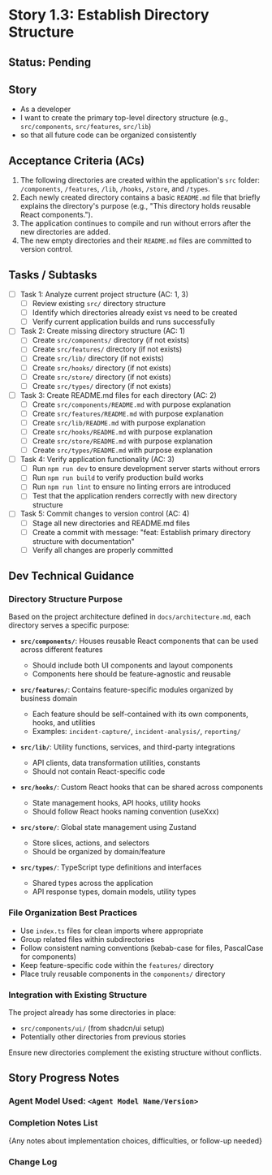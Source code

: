 # Story 1.3: Establish Directory Structure

## Status: Pending

## Story

- As a developer
- I want to create the primary top-level directory structure (e.g., `src/components`, `src/features`, `src/lib`) 
- so that all future code can be organized consistently

## Acceptance Criteria (ACs)

1. The following directories are created within the application's `src` folder: `/components`, `/features`, `/lib`, `/hooks`, `/store`, and `/types`.
2. Each newly created directory contains a basic `README.md` file that briefly explains the directory's purpose (e.g., "This directory holds reusable React components.").
3. The application continues to compile and run without errors after the new directories are added.
4. The new empty directories and their `README.md` files are committed to version control.

## Tasks / Subtasks

- [ ] Task 1: Analyze current project structure (AC: 1, 3)
    - [ ] Review existing `src/` directory structure
    - [ ] Identify which directories already exist vs need to be created
    - [ ] Verify current application builds and runs successfully

- [ ] Task 2: Create missing directory structure (AC: 1)
    - [ ] Create `src/components/` directory (if not exists)
    - [ ] Create `src/features/` directory (if not exists)
    - [ ] Create `src/lib/` directory (if not exists)
    - [ ] Create `src/hooks/` directory (if not exists)
    - [ ] Create `src/store/` directory (if not exists)
    - [ ] Create `src/types/` directory (if not exists)

- [ ] Task 3: Create README.md files for each directory (AC: 2)
    - [ ] Create `src/components/README.md` with purpose explanation
    - [ ] Create `src/features/README.md` with purpose explanation
    - [ ] Create `src/lib/README.md` with purpose explanation
    - [ ] Create `src/hooks/README.md` with purpose explanation
    - [ ] Create `src/store/README.md` with purpose explanation
    - [ ] Create `src/types/README.md` with purpose explanation

- [ ] Task 4: Verify application functionality (AC: 3)
    - [ ] Run `npm run dev` to ensure development server starts without errors
    - [ ] Run `npm run build` to verify production build works
    - [ ] Run `npm run lint` to ensure no linting errors are introduced
    - [ ] Test that the application renders correctly with new directory structure

- [ ] Task 5: Commit changes to version control (AC: 4)
    - [ ] Stage all new directories and README.md files
    - [ ] Create a commit with message: "feat: Establish primary directory structure with documentation"
    - [ ] Verify all changes are properly committed

## Dev Technical Guidance

### Directory Structure Purpose

Based on the project architecture defined in `docs/architecture.md`, each directory serves a specific purpose:

- **`src/components/`**: Houses reusable React components that can be used across different features
  - Should include both UI components and layout components
  - Components here should be feature-agnostic and reusable

- **`src/features/`**: Contains feature-specific modules organized by business domain
  - Each feature should be self-contained with its own components, hooks, and utilities
  - Examples: `incident-capture/`, `incident-analysis/`, `reporting/`

- **`src/lib/`**: Utility functions, services, and third-party integrations
  - API clients, data transformation utilities, constants
  - Should not contain React-specific code

- **`src/hooks/`**: Custom React hooks that can be shared across components
  - State management hooks, API hooks, utility hooks
  - Should follow React hooks naming convention (useXxx)

- **`src/store/`**: Global state management using Zustand
  - Store slices, actions, and selectors
  - Should be organized by domain/feature

- **`src/types/`**: TypeScript type definitions and interfaces
  - Shared types across the application
  - API response types, domain models, utility types

### File Organization Best Practices

- Use `index.ts` files for clean imports where appropriate
- Group related files within subdirectories
- Follow consistent naming conventions (kebab-case for files, PascalCase for components)
- Keep feature-specific code within the `features/` directory
- Place truly reusable components in the `components/` directory

### Integration with Existing Structure

The project already has some directories in place:
- `src/components/ui/` (from shadcn/ui setup)
- Potentially other directories from previous stories

Ensure new directories complement the existing structure without conflicts.

## Story Progress Notes

### Agent Model Used: `<Agent Model Name/Version>`

### Completion Notes List

{Any notes about implementation choices, difficulties, or follow-up needed}

### Change Log